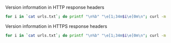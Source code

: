 Version information in HTTP response headers
```bash
for i in `cat urls.txt`; do printf "\n%b" "\e[1;34m$i\e[0m\n"; curl -m 1 -sIX GET "http://$i" | grep -iE 'host|server|powered|-asp|version|generator'; done
```

Version information in HTTPS response headers
```bash
for i in `cat urls.txt`; do printf "\n%b" "\e[1;34m$i\e[0m\n"; curl -m 1 -sIX GET "https://$i" | grep -iE 'host|server|powered|-asp|version|generator'; done
```
